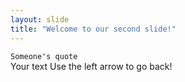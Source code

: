 ```yaml
---
layout: slide
title: "Welcome to our second slide!"
---
```

`Someone's quote`  
Your text
Use the left arrow to go back!
